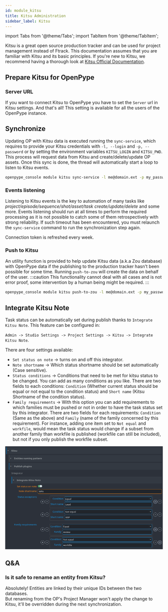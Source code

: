 ```yaml
---
id: module_kitsu
title: Kitsu Administration
sidebar_label: Kitsu
---
```


import Tabs from '@theme/Tabs';
import TabItem from '@theme/TabItem';

Kitsu is a great open source production tracker and can be used for project management instead of Ftrack. This documentation assumes that you are familiar with Kitsu and its basic principles. If you're new to Kitsu, we recommend having a thorough look at [Kitsu Official Documentation](https://kitsu.cg-wire.com/).

## Prepare Kitsu for OpenPype

### Server URL
If you want to connect Kitsu to OpenPype you have to set the `Server` url in Kitsu settings. And that's all!
This setting is available for all the users of the OpenPype instance.

## Synchronize
Updating OP with Kitsu data is executed running the `sync-service`, which requires to provide your Kitsu credentials with `-l, --login` and `-p, --password` or by setting the environment variables `KITSU_LOGIN` and `KITSU_PWD`. This process will request data from Kitsu and create/delete/update OP assets.
Once this sync is done, the thread will automatically start a loop to listen to Kitsu events.

```bash
openpype_console module kitsu sync-service -l me@domain.ext -p my_password
```

### Events listening
Listening to Kitsu events is the key to automation of many tasks like _project/episode/sequence/shot/asset/task create/update/delete_ and some more. Events listening should run at all times to perform the required processing as it is not possible to catch some of them retrospectively with strong reliability. If such timeout has been encountered, you must relaunch the `sync-service` command to run the synchronization step again.

Connection token is refreshed every week.

### Push to Kitsu
An utility function is provided to help update Kitsu data (a.k.a Zou database) with OpenPype data if the publishing to the production tracker hasn't been possible for some time. Running `push-to-zou` will create the data on behalf of the user.
:::caution
This functionality cannot deal with all cases and is not error proof, some intervention by a human being might be required.
:::

```bash
openpype_console module kitsu push-to-zou -l me@domain.ext -p my_password
```

## Integrate Kitsu Note
Task status can be automatically set during publish thanks to `Integrate Kitsu Note`. This feature can be configured in:

`Admin -> Studio Settings -> Project Settings -> Kitsu -> Integrate Kitsu Note`.

There are four settings available:
- `Set status on note` -> turns on and off this integrator.
- `Note shortname` -> Which status shortname should be set automatically (Case sensitive).
- `Status conditions` -> Conditions that need to be met for kitsu status to be changed. You can add as many conditions as you like. There are two fields to each conditions: `Condition` (Whether current status should be equal or not equal to the condition status) and `Short name` (Kitsu Shortname of the condition status).
- `Family requirements` -> With this option you can add requirements to which families must be pushed or not in order to have the task status set by this integrator. There are two fields for each requirements: `Condition` (Same as the above) and `Family` (name of the family concerned by this requirement). For instance, adding one item set to `Not equal` and `workfile`, would mean the task status would change if a subset from another family than workfile is published (workfile can still be included), but not if you only publish the workfile subset.

![Integrate Kitsu Note project settings](assets/integrate_kitsu_note_settings.png)

## Q&A
### Is it safe to rename an entity from Kitsu?
Absolutely! Entities are linked by their unique IDs between the two databases.  
But renaming from the OP's Project Manager won't apply the change to Kitsu, it'll be overridden during the next synchronization.
